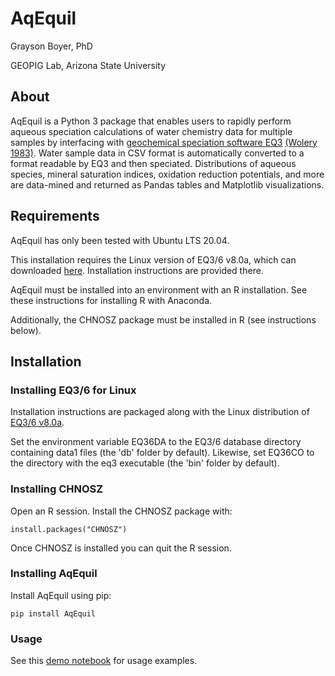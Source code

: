 # AqEquil

Grayson Boyer, PhD

GEOPIG Lab, Arizona State University

## About

AqEquil is a Python 3 package that enables users to rapidly perform aqueous speciation calculations of water chemistry data for multiple samples by interfacing with [geochemical speciation software EQ3](https://www-gs.llnl.gov/energy-homeland-security/geochemistry) [(Wolery 1983)](https://inis.iaea.org/search/search.aspx?orig_q=RN:15009029). Water sample data in CSV format is automatically converted to a format readable by EQ3 and then speciated. Distributions of aqueous species, mineral saturation indices, oxidation reduction potentials, and more are data-mined and returned as Pandas tables and Matplotlib visualizations.

## Requirements

AqEquil has only been tested with Ubuntu LTS 20.04.

This installation requires the Linux version of EQ3/6 v8.0a, which can downloaded [here](https://www-gs.llnl.gov/energy-homeland-security/geochemistry). Installation instructions are provided there.

AqEquil must be installed into an environment with an R installation. See these instructions for installing R with Anaconda.

Additionally, the CHNOSZ package must be installed in R (see instructions below).

## Installation

### Installing EQ3/6 for Linux

Installation instructions are packaged along with the Linux distribution of [EQ3/6 v8.0a](https://www-gs.llnl.gov/energy-homeland-security/geochemistry).

Set the environment variable EQ36DA to the EQ3/6 database directory containing data1 files (the 'db' folder by default). Likewise, set EQ36CO to the directory with the eq3 executable (the 'bin' folder by default).

### Installing CHNOSZ

Open an R session. Install the CHNOSZ package with:

```install.packages("CHNOSZ")```

Once CHNOSZ is installed you can quit the R session.

### Installing AqEquil

Install AqEquil using pip:

```pip install AqEquil```

### Usage

See this [demo notebook](https://gitlab.com/worm1/worm-library/-/blob/master/3-Aqueous-Speciation/1-Introduction-to-Aq-Speciation/2-Intro-to-Multi-Aq-Speciation.ipynb) for usage examples.